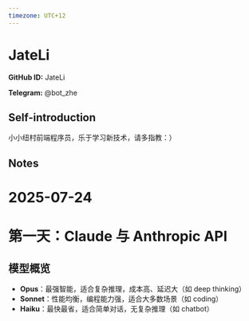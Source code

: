 ```yaml
---
timezone: UTC+12
---
```


# JateLi

**GitHub ID:** JateLi

**Telegram:** @bot_zhe

## Self-introduction

小小纽村前端程序员，乐于学习新技术，请多指教：）

## Notes

<!-- Content_START -->
# 2025-07-24

# 第一天：Claude 与 Anthropic API

## 模型概览

- **Opus**：最强智能，适合复杂推理，成本高、延迟大（如 deep thinking）
- **Sonnet**：性能均衡，编程能力强，适合大多数场景（如 coding）
- **Haiku**：最快最省，适合简单对话，无复杂推理（如 chatbot）
<!-- Content_END -->
